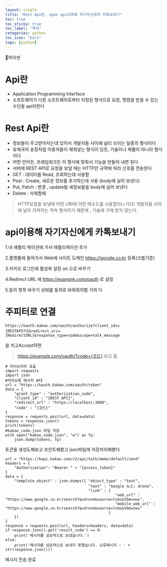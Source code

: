 ```yaml
---
layout: single
title: "Rest Api란, open api이용해 자기자신에게 카톡보내기"
toc: true
toc_sticky: true
toc_label: "목차"
categories: python
toc_icon: "bars"
tags: [python]
---
```


📘파이썬

# Api란
- Application Programming Interface
- 소프트웨어가 다른 소프트웨어로부터 지정된 형식으로 요청, 명령을 받을 수 있는 수단을 api라한다
  
# Rest Api란
- 정보들이 주고받아지는데 있어서 개발자들 사이에 널리 쓰이는 일종의 형식이다
- 유체국의 송장처럼 이용자들이 채워넣는 형식이 있듯, 기술이나 제품이 아니라 형식이다
- 어떤 언어든, 프레임워크든 이 형식에 맞춰서 기능을 만들어 내면 된다 
- 서버에 REST API로 요청을 보낼 때는 HTTP란 규약에 따라 신호를 전송한다
- GET : 데이터를 Read, 조회하는데 사용함
- Post : Create, 새로운 정보를 추가하는데 사용 (body에 실어 보낸다)
- Put, Patch : 변경 , update될 새정보들을 body에 실어 보낸다 
- Delete : 삭제할때
> HTTP요청을 보낼때 어떤 URI에 어떤 메소드를 사용할지(+기타) 개발자들 사이에 널리 지켜지는 약속
> 형식이기 때문에 , 기술에 구애 받지 않는다.

# api이용해 자기자신에게 카톡보내기

1.내 애플리 케이션에 가서 애플리케이션 추가

2.플랫폼에 들어가서 Web에 사이트 도메인 https://google.co.kr 등록(크롬기준)

3.카카오 로그인에 활성화 설정 on 으로 바꾸기

4.Redirect URL 에 https://example.com/oauth 로 설정

5.동의 항목 바꾸기 상태를 동의로 바꿔줘야함 거의 다
# 주피터로 연결
```
https://kauth.kakao.com/oauth/authorize?client_id=s
{RESTAPI키}&redirect_uri={RedirectURL}&response_type=code&scope=talk_message
```

을 치고Accept하면
>https://example.com/oauth/?code={코드} 라고 뜸

```
# 라이브러리 호출
import requests
import json
#카카오톡 메시지 API
url = "https://kauth.kakao.com/oauth/token"
data = {
    "grant_type" : "authorization_code",
    "client_id" : "{REST API}",
    "redirect_url" : "https://localhost:3000",
    "code" : "{코드}"
}
response = requests.post(url, data=data)
tokens = response.json()
print(tokens)
#kakao_code.json 파일 저장
with open("kakao_code.json", "w") as fp:
    json.dump(tokens, fp)
```

토큰을 생성도해보고 프린트해봤고
json파일에 저장까지해봤다

```
url = "https://kapi.kakao.com/v2/api/talk/memo/default/send"
headers = {
    "Authorization": "Bearer " + "{access_token}"
}
data = {
    "template_object" : json.dumps({ "object_type" : "text",
                                     "text" : "Google 뉴스: drone",
                                     "link" : {
                                                 "web_url" : "https://www.google.co.kr/search?q=drone&source=lnms&tbm=nws",
                                                 "mobile_web_url" : "https://www.google.co.kr/search?q=drone&source=lnms&tbm=nws"
                                              }
    })
}
response = requests.post(url, headers=headers, data=data)
if response.json().get('result_code') == 0:
    print('메시지를 성공적으로 보냈습니다.')
else:
    print('메시지를 성공적으로 보내지 못했습니다. 오류메시지 : ' + str(response.json()))
 ``` 

메시지 전송 완료